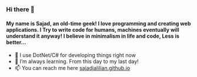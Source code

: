 ### Hi there 👋

#### My name is Sajad, an old-time geek! I love programming and creating web applications. I Try to write code for humans, machines eventually will understand it anyway! I believe in minimalism in life and code, Less is better...
- 🔭 I use DotNet/C# for developing things right now
- 🌱 I’m always learning. From this day to my last day!
- 📫 You can reach me here [sajadjalilian.github.io](http://sajadjalilian.github.io/)
